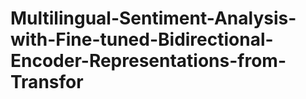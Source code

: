 # Multilingual-Sentiment-Analysis-with-Fine-tuned-Bidirectional-Encoder-Representations-from-Transfor